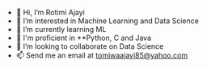 - 👋 Hi, I’m Rotimi Ajayi
- 👀 I’m interested in Machine Learning and Data Science
- 🌱 I’m currently learning ML
- 💞️ I'm proficient in **Python, C and Java
- 💞️ I’m looking to collaborate on Data Science
- 📫 Send me an email at tomiwaajayi85@yahoo.com

<!---
Rotimi779/Rotimi779 is a ✨ special ✨ repository because its `README.md` (this file) appears on your GitHub profile.
You can click the Preview link to take a look at your changes.
--->
